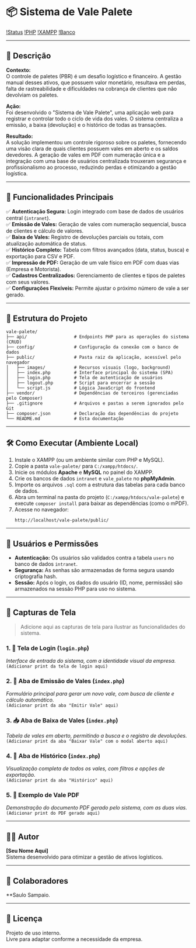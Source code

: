 # 📦 Sistema de Vale Palete

[!Status]()
[!PHP]()
[!XAMPP]()
[!Banco]()

---

## 📝 Descrição

**Contexto:**  
O controle de paletes (PBR) é um desafio logístico e financeiro. A gestão manual desses ativos, que possuem valor monetário, resultava em perdas, falta de rastreabilidade e dificuldades na cobrança de clientes que não devolviam os paletes.

**Ação:**  
Foi desenvolvido o "Sistema de Vale Palete", uma aplicação web para registrar e controlar todo o ciclo de vida dos vales. O sistema centraliza a emissão, a baixa (devolução) e o histórico de todas as transações.

**Resultado:**  
A solução implementou um controle rigoroso sobre os paletes, fornecendo uma visão clara de quais clientes possuem vales em aberto e os saldos devedores. A geração de vales em PDF com numeração única e a integração com uma base de usuários centralizada trouxeram segurança e profissionalismo ao processo, reduzindo perdas e otimizando a gestão logística.

---

## 🔧 Funcionalidades Principais

✅ **Autenticação Segura:** Login integrado com base de dados de usuários central (`intranet`).  
✅ **Emissão de Vales:** Geração de vales com numeração sequencial, busca de clientes e cálculo de valores.  
✅ **Baixa de Vales:** Registro de devoluções parciais ou totais, com atualização automática de status.  
✅ **Histórico Completo:** Tabela com filtros avançados (data, status, busca) e exportação para CSV e PDF.  
✅ **Impressão de PDF:** Geração de um vale físico em PDF com duas vias (Empresa e Motorista).  
✅ **Cadastros Centralizados:** Gerenciamento de clientes e tipos de paletes com seus valores.  
✅ **Configurações Flexíveis:** Permite ajustar o próximo número de vale a ser gerado.

---

## 📁 Estrutura do Projeto

```
vale-palete/
├── api/                  # Endpoints PHP para as operações do sistema (CRUD)
├── config/               # Configuração da conexão com o banco de dados
├── public/               # Pasta raiz da aplicação, acessível pelo navegador
│   ├── images/           # Recursos visuais (logo, background)
│   ├── index.php         # Interface principal do sistema (SPA)
│   ├── login.php         # Tela de autenticação de usuários
│   ├── logout.php        # Script para encerrar a sessão
│   └── script.js         # Lógica JavaScript do frontend
├── vendor/               # Dependências de terceiros (gerenciadas pelo Composer)
├── .gitignore            # Arquivos e pastas a serem ignorados pelo Git
├── composer.json         # Declaração das dependências do projeto
└── README.md             # Esta documentação
```

---

## 🛠️ Como Executar (Ambiente Local)

1.  Instale o XAMPP (ou um ambiente similar com PHP e MySQL).
2.  Copie a pasta `vale-palete/` para `C:/xampp/htdocs/`.
3.  Inicie os módulos **Apache** e **MySQL** no painel do XAMPP.
4.  Crie os bancos de dados `intranet` e `vale_palete` no **phpMyAdmin**.
5.  Importe os arquivos `.sql` com a estrutura das tabelas para cada banco de dados.
6.  Abra um terminal na pasta do projeto (`C:/xampp/htdocs/vale-palete`) e execute `composer install` para baixar as dependências (como o mPDF).
7.  Acesse no navegador:
    ```
    http://localhost/vale-palete/public/
    ```

---

## 🔐 Usuários e Permissões

- **Autenticação:** Os usuários são validados contra a tabela `users` no banco de dados `intranet`.
- **Segurança:** As senhas são armazenadas de forma segura usando criptografia hash.
- **Sessão:** Após o login, os dados do usuário (ID, nome, permissão) são armazenados na sessão PHP para uso no sistema.

---

## 📸 Capturas de Tela

> Adicione aqui as capturas de tela para ilustrar as funcionalidades do sistema.

### 1. 🔐 Tela de Login (`login.php`)
*Interface de entrada do sistema, com a identidade visual da empresa.*  
`(Adicionar print da tela de login aqui)`

### 2. 🧾 Aba de Emissão de Vales (`index.php`)
*Formulário principal para gerar um novo vale, com busca de cliente e cálculo automático.*  
`(Adicionar print da aba "Emitir Vale" aqui)`

### 3. 📥 Aba de Baixa de Vales (`index.php`)
*Tabela de vales em aberto, permitindo a busca e o registro de devoluções.*  
`(Adicionar print da aba "Baixar Vale" com o modal aberto aqui)`

### 4. 📜 Aba de Histórico (`index.php`)
*Visualização completa de todos os vales, com filtros e opções de exportação.*  
`(Adicionar print da aba "Histórico" aqui)`

### 5. 📄 Exemplo de Vale PDF
*Demonstração do documento PDF gerado pelo sistema, com as duas vias.*  
`(Adicionar print do PDF gerado aqui)`

---

## 👨‍💻 Autor

**[Seu Nome Aqui]**  
Sistema desenvolvido para otimizar a gestão de ativos logísticos.

---

## 🤝 Colaboradores

**Saulo Sampaio.

---

## 📄 Licença

Projeto de uso interno.  
Livre para adaptar conforme a necessidade da empresa.
